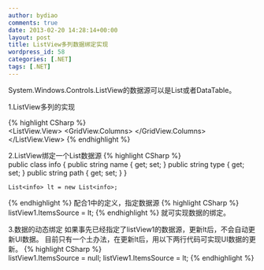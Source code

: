 ```yaml
---
author: bydiao
comments: true
date: 2013-02-20 14:28:14+00:00
layout: post
title: ListView多列数据绑定实现
wordpress_id: 58
categories: [.NET]
tags: [.NET]
---
```


System.Windows.Controls.ListView的数据源可以是List或者DataTable。

1.ListView多列的实现

{% highlight CSharp %}   
    <ListView Height="216" HorizontalAlignment="Left" Margin="198,0,0,0" Name="listView1" VerticalAlignment="Top" Width="425">
            <ListView.View>
                <GridView>
                    <GridView.Columns>
                        <GridViewColumn Header="name" Width="200" DisplayMemberBinding="{Binding Path=name}"/>
                        <GridViewColumn Header="type" Width="110" DisplayMemberBinding="{Binding Path=type}"/>
                        <GridViewColumn Header="path" Width="110" DisplayMemberBinding="{Binding Path=path}"/>
                    </GridView.Columns>
                </GridView>
            </ListView.View>
        </ListView>
{% endhighlight %} 

2.ListView绑定一个List数据源
{% highlight CSharp %}  
	public class info
	{
    	public string name { get; set; }
    	public string type { get; set; }
    	public string path { get; set; }
	}

    List<info> lt = new List<info>;
{% endhighlight %} 
配合1中的定义，指定数据源
{% highlight CSharp %}  
	listView1.ItemsSource = lt;
{% endhighlight %} 
就可实现数据的绑定。

3.数据的动态绑定
如果事先已经指定了listView1的数据源，更新lt后，不会自动更新UI数据。
目前只有一个土办法，在更新lt后，用以下两行代码可实现UI数据的更新。
{% highlight CSharp %}  
	listView1.ItemsSource = null;
    listView1.ItemsSource = lt;
{% endhighlight %}  
